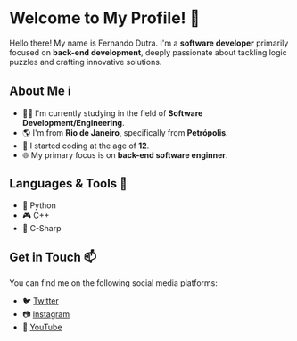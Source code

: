 # Welcome to My Profile! 👋

Hello there! My name is Fernando Dutra. I'm a **software developer** primarily focused on **back-end development**, deeply passionate about tackling logic puzzles and crafting innovative solutions.

## About Me ℹ️

- 👨‍💻 I'm currently studying in the field of **Software Development/Engineering**.
- 🌎 I'm from **Rio de Janeiro**, specifically from **Petrópolis**.
- 🧒 I started coding at the age of **12**.
- 🌐 My primary focus is on **back-end software enginner**.

## Languages & Tools 🔧

- 🐍 Python
- 🎮 C++
- 💜 C-Sharp

## Get in Touch 📫

You can find me on the following social media platforms:

- 🐦 [Twitter](https://twitter.com/PrivRomano_)
- 📷 [Instagram](https://www.instagram.com/iduckk_/)
- 🎥 [YouTube](https://www.youtube.com/channel/UCwx0ZmftvUEpotkKnKZiJqQ)
